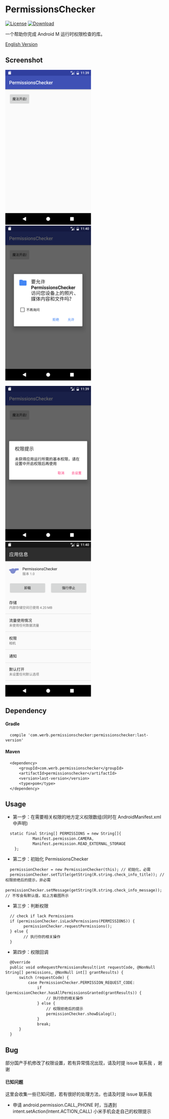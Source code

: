 # PermissionsChecker

[![License](https://img.shields.io/badge/license-Apache%202-green.svg)](https://github.com/Werb/PermissionsCheckerSample/blob/master/LICENSE)
[![Download](https://api.bintray.com/packages/werbhelius/maven/permissionschecker/images/download.svg) ](https://bintray.com/werbhelius/maven/permissionschecker/_latestVersion)

一个帮助你完成 Android M 运行时权限检查的库。

[English Version](https://github.com/Werb/PermissionsCheckerSample/blob/master/README.md)

## Screenshot

<img src="/screenshot/home_zh.png" alt="screenshot" title="主界面" width="270" height="486" /> <img src="/screenshot/permission_zh.png" alt="screenshot" title="权限检查" width="270" height="486" />

<img src="/screenshot/info_zh.png" alt="screenshot" title="拒绝权限提示" width="270" height="486" /> <img src="/screenshot/setting_zh.png" alt="screenshot" title="设置界面" width="270" height="486" />

## Dependency

#### Gradle

```
  compile 'com.werb.permissionschecker:permissionschecker:last-version'
```

#### Maven

```
  <dependency>
      <groupId>com.werb.permissionschecker</groupId>
      <artifactId>permissionschecker</artifactId>
      <version>last-version</version>
      <type>pom</type>
  </dependency>
```

## Usage

* 第一步：在需要相关权限的地方定义权限数组(同时在 AndroidManifest.xml 中声明)

```
  static final String[] PERMISSIONS = new String[]{
            Manifest.permission.CAMERA,
            Manifest.permission.READ_EXTERNAL_STORAGE
    };
```

* 第二步：初始化 PermissionsChecker

```
  permissionChecker = new PermissionChecker(this); // 初始化，必需
  permissionChecker.setTitle(getString(R.string.check_info_title)); // 权限拒绝后的提示，非必需
  permissionChecker.setMessage(getString(R.string.check_info_message)); // 不写会有默认值，如上方截图所示
```

* 第三步：判断权限

```
  // check if lack Permissions
  if (permissionChecker.isLackPermissions(PERMISSIONS)) {
        permissionChecker.requestPermissions();
  } else {
        // 执行你的相关操作
  }
```

* 第四步：权限回调

```
  @Override
  public void onRequestPermissionsResult(int requestCode, @NonNull String[] permissions, @NonNull int[] grantResults) {
      switch (requestCode) {
          case PermissionChecker.PERMISSION_REQUEST_CODE:
              if (permissionChecker.hasAllPermissionsGranted(grantResults)) {
                  // 执行你的相关操作
              } else {
                  // 权限拒绝后的提示
                  permissionChecker.showDialog();
              }
              break;
      }
  }
```

## Bug
部分国产手机修改了权限设置，若有异常情况出现，请及时提 issue 联系我 ，谢谢
#### 已知问题
这里会收集一些已知问题，若有很好的处理方法，也请及时提 issue 联系我

* 申请 android.permission.CALL_PHONE 时，当遇到 intent.setAction(Intent.ACTION_CALL) 小米手机会走自己的权限提示
